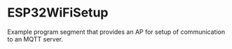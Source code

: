 # ESP32WiFiSetup
Example program segment that provides an AP for setup of communication to an MQTT server.
